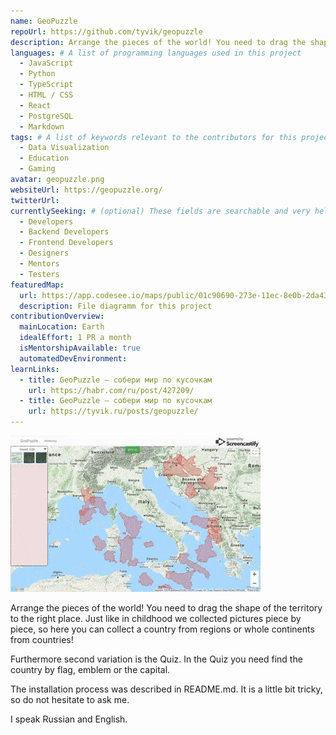 ```yaml
---
name: GeoPuzzle
repoUrl: https://github.com/tyvik/geopuzzle
description: Arrange the pieces of the world! You need to drag the shape of the territory to the right place.
languages: # A list of programming languages used in this project
  - JavaScript
  - Python
  - TypeScript
  - HTML / CSS
  - React
  - PostgreSQL
  - Markdown
tags: # A list of keywords relevant to the contributors for this project
  - Data Visualization
  - Education
  - Gaming
avatar: geopuzzle.png
websiteUrl: https://geopuzzle.org/
twitterUrl:
currentlySeeking: # (optional) These fields are searchable and very helpful for contributors to match well with your project
  - Developers
  - Backend Developers
  - Frontend Developers
  - Designers
  - Mentors
  - Testers
featuredMap:
  url: https://app.codesee.io/maps/public/01c90690-273e-11ec-8e0b-2da43c476634
  description: File diagramm for this project
contributionOverview:
  mainLocation: Earth
  idealEffort: 1 PR a month
  isMentorshipAvailable: true
  automatedDevEnvironment:
learnLinks:
  - title: GeoPuzzle — собери мир по кусочкам
    url: https://habr.com/ru/post/427209/
  - title: GeoPuzzle — собери мир по кусочкам
    url: https://tyvik.ru/posts/geopuzzle/
---
```


<!-- Divide your content into sections using our handy shortcodes. Each section is optional -->

<Overview>

![geopuzzle](https://github.com/TyVik/geopuzzle/raw/1e8c970da66e35d8e11f9805355c7d041c7ebc95/static/images/puzzle.gif) 

Arrange the pieces of the world! You need to drag the shape of the territory to the right place. 
Just like in childhood we collected pictures piece by piece, so here you can collect a country 
from regions or whole continents from countries! 

Furthermore second variation is the Quiz. In the Quiz you need find the country by flag, emblem 
or the capital. 

</Overview>

<Contributing>

The installation process was described in README.md. It is a little bit tricky, so do not hesitate to ask me.

I speak Russian and English.

</Contributing>